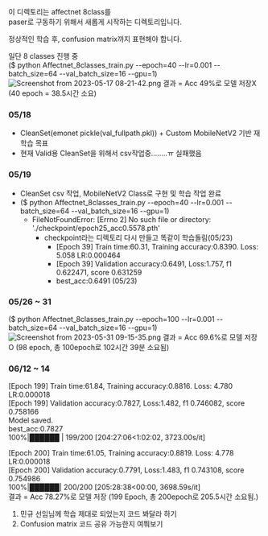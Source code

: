 이 디렉토리는 affectnet 8class를   
paser로 구동하기 위해서 새롭게 시작하는 디렉토리입니다.   

정상적인 학습 후, confusion matrix까지 표현해야 합니다. 

일단 8 classes 진행 중   
($ python Affectnet_8classes_train.py --epoch=40 --lr=0.001 --batch_size=64 --val_batch_size=16 --gpu=1)
![Screenshot from 2023-05-17 08-21-42.png](..%2F..%2F..%2F..%2F..%2FDesktop%2FScreenshot%20from%202023-05-17%2008-21-42.png)
결과 = Acc 49%로 모델 저장X (40 epoch = 38.5시간 소요)

### 05/18
- CleanSet(emonet pickle(val_fullpath.pkl)) + Custom MobileNetV2 기반 재 학습 목표
- 현재 Valid용 CleanSet을 위해서 csv작업중........ㅠ 실패했음

### 05/19
- CleanSet csv 작업, MobileNetV2 Class로 구현 및 학습 작업 완료
- ($ python Affectnet_8classes_train.py --epoch=40 --lr=0.001 --batch_size=64 --val_batch_size=16 --gpu=1)
  - FileNotFoundError: [Errno 2] No such file or directory: './checkpoint/epoch25_acc0.5578.pth'
    - checkpoint라는 디렉토리 다시 만들고 똑같이 학습돌림(05/23)
      - [Epoch 39] Train time:60.31, Training accuracy:0.8390. Loss: 5.058 LR:0.000464
      - [Epoch 39] Validation accuracy:0.6491, Loss:1.757, f1 0.622471, score 0.631259
      - best_acc:0.6491 (05/23)

### 05/26 ~ 31
($ python Affectnet_8classes_train.py --epoch=100 --lr=0.001 --batch_size=64 --val_batch_size=16 --gpu=1)
![Screenshot from 2023-05-31 09-15-35.png](..%2F..%2F..%2F..%2F..%2FDesktop%2FScreenshot%20from%202023-05-31%2009-15-35.png)
결과 = Acc 69.6%로 모델 저장O (98 epoch, 총 100epoch로 102시간 39분 소요됨)

### 06/12 ~ 14
[Epoch 199] Train time:61.84, Training accuracy:0.8816. Loss: 4.780 LR:0.000018   
[Epoch 199] Validation accuracy:0.7827, Loss:1.482, f1 0.746082, score 0.758166   
Model saved.   
best_acc:0.7827   
100%|██████ | 199/200 [204:27:06<1:02:02, 3723.00s/it]   

[Epoch 200] Train time:61.05, Training accuracy:0.8819. Loss: 4.778 LR:0.000018   
[Epoch 200] Validation accuracy:0.7791, Loss:1.483, f1 0.743108, score 0.754986   
100%|██████| 200/200 [205:28:38<00:00, 3698.59s/it]   
결과 = Acc 78.27%로 모델 저장 (199 Epoch, 총 200epoch로 205.5시간 소요됨.)   

1. 민규 선임님께 학습 제대로 되었는지 코드 봐달라 하기
2. Confusion matrix 코드 공유 가능한지 여쭤보기   



